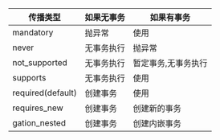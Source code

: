 | 传播类型              | 如果无事务 | 如果有事务      |
| ----------------- | ----- | ---------- |
| mandatory         | 抛异常   | 使用         |
| never             | 无事务执行 | 抛异常        |
| not_supported     | 无事务执行 | 暂定事务,无事务执行 |
| supports          | 无事务执行 | 使用         |
| required(default) | 创建事务  | 使用         |
| requires_new      | 创建事务  | 创建新的事务     |
| gation_nested     | 创建事务  | 创建内嵌事务     |
